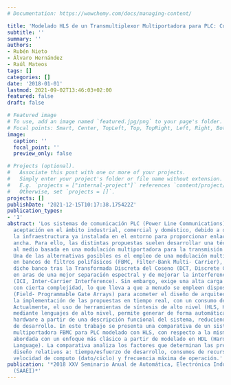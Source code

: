 ```yaml
---
# Documentation: https://wowchemy.com/docs/managing-content/

title: 'Modelado HLS de un Transmultiplexor Multiportadora para PLC: Comparativa dePrestaciones'
subtitle: ''
summary: ''
authors:
- Rubén Nieto
- Álvaro Hernández
- Raúl Mateos
tags: []
categories: []
date: '2018-01-01'
lastmod: 2021-09-02T13:46:03+02:00
featured: false
draft: false

# Featured image
# To use, add an image named `featured.jpg/png` to your page's folder.
# Focal points: Smart, Center, TopLeft, Top, TopRight, Left, Right, BottomLeft, Bottom, BottomRight.
image:
  caption: ''
  focal_point: ''
  preview_only: false

# Projects (optional).
#   Associate this post with one or more of your projects.
#   Simply enter your project's folder or file name without extension.
#   E.g. `projects = ["internal-project"]` references `content/project/deep-learning/index.md`.
#   Otherwise, set `projects = []`.
projects: []
publishDate: '2021-12-15T10:17:38.175422Z'
publication_types:
- '1'
abstract: 'Los sistemas de comunicación PLC (Power Line Communications) tienen gran
  aceptación en el ámbito industrial, comercial y doméstico, debido a que aprovechan
  la infraestructura ya instalada en el entorno para proporcionar enlaces de banda
  ancha. Para ello, las distintas propuestas suelen desarrollar una técnica de acceso
  al medio basada en una modulación multiportadora para la transmisión de información.
  Una de las alternativas posibles es el empleo de una modulación multiportadora basada
  en bancos de filtros polifásicos (FBMC, Filter-Bank Multi- Carrier), la cual incorpora
  dicho banco tras la Transformada Discreta del Coseno (DCT, Discrete Cosine Transform),
  en aras de una mejor separación espectral y de mejorar la interferencia entre portadoras
  (ICI, Inter-Carrier Interference). Sin embargo, exige una alta carga computacional,
  con cierta complejidad, lo que lleva a que a menudo se empleen dispositivos FPGA
  (Field- Programmable Gate Arrays) para acometer el diseño de arquitecturas para
  la implementación de las propuestas en tiempo real, con un consumo de recursos eficiente.
  Actualmente, el uso de herramientas de síntesis de alto nivel (HLS, High-Level Synthesis),
  mediante lenguajes de alto nivel, permite generar de forma automática la arquitectura
  hardware a partir de una descripción funcional del sistema, reduciendo el tiempo
  de desarrollo. En este trabajo se presenta una comparativa de un sistema de comunicaciones
  multiportadora FBMC para PLC modelado con HLS, con respecto a la misma algoritmia
  abordada con un enfoque más clásico a partir de modelado en HDL (Hardware Description
  Language). La comparativa analiza los factores que determinan las prestaciones del
  diseño relativos a: tiempo/esfuerzo de desarrollo, consumos de recursos (eficiencia),
  velocidad de computo (dato/ciclo) y frecuencia máxima de operación.'
publication: '*2018 XXV Seminario Anual de Automática, Electrónica Industrial e Instrumentación
  (SAAEI)*'
---
```

